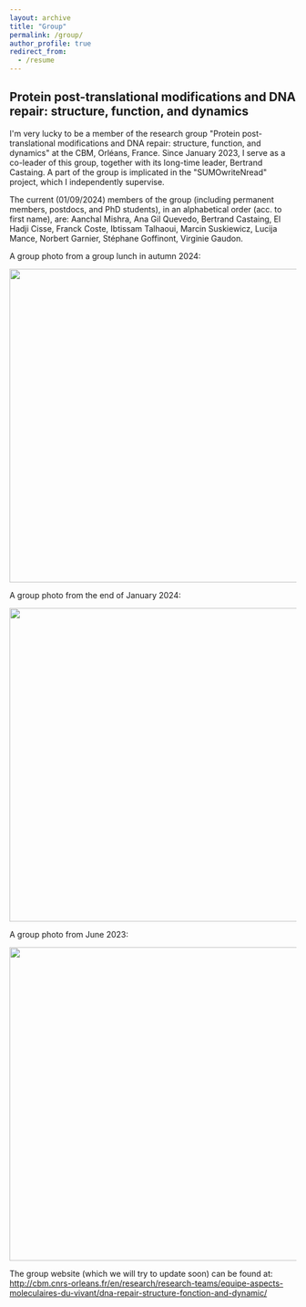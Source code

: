 ```yaml
---
layout: archive
title: "Group"
permalink: /group/
author_profile: true
redirect_from:
  - /resume
---
```


Protein post-translational modifications and DNA repair: structure, function, and dynamics
------
I'm very lucky to be a member of the research group "Protein post-translational modifications and DNA repair: structure, function, and dynamics" at the CBM, Orléans, France. Since January 2023, I serve as a co-leader of this group, together with its long-time leader, Bertrand Castaing. A part of the group is implicated in the "SUMOwriteNread" project, which I independently supervise.

The current (01/09/2024) members of the group (including permanent members, postdocs, and PhD students), in an alphabetical order (acc. to first name), are: Aanchal Mishra, Ana Gil Quevedo, Bertrand Castaing, El Hadji Cisse, Franck Coste, Ibtissam Talhaoui, Marcin Suskiewicz, Lucija Mance, Norbert Garnier, Stéphane Goffinont, Virginie Gaudon.

A group photo from a group lunch in autumn 2024:

<img src="https://msuskiewicz.github.io/images/loiret2024.jpg" width='550' />

A group photo from the end of January 2024:

<img src="https://msuskiewicz.github.io/images/jan2024.jpg" width='550' />

A group photo from June 2023:

<img src="https://msuskiewicz.github.io/images/F0k-gfYWAAAE4hH.jpg" width='550' />

The group website (which we will try to update soon) can be found at: http://cbm.cnrs-orleans.fr/en/research/research-teams/equipe-aspects-moleculaires-du-vivant/dna-repair-structure-fonction-and-dynamic/
